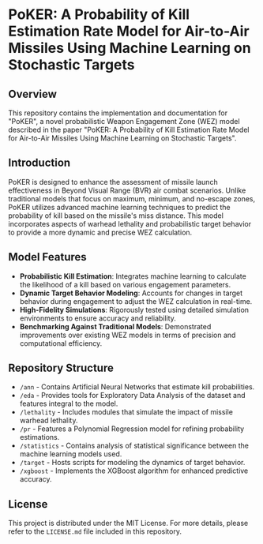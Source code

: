 # PoKER: A Probability of Kill Estimation Rate Model for Air-to-Air Missiles Using Machine Learning on Stochastic Targets

## Overview
This repository contains the implementation and documentation for "PoKER", a novel probabilistic Weapon Engagement Zone (WEZ) model described in the paper "PoKER: A Probability of Kill Estimation Rate Model for Air-to-Air Missiles Using Machine Learning on Stochastic Targets".

## Introduction
PoKER is designed to enhance the assessment of missile launch effectiveness in Beyond Visual Range (BVR) air combat scenarios. Unlike traditional models that focus on maximum, minimum, and no-escape zones, PoKER utilizes advanced machine learning techniques to predict the probability of kill based on the missile's miss distance. This model incorporates aspects of warhead lethality and probabilistic target behavior to provide a more dynamic and precise WEZ calculation.

## Model Features
- **Probabilistic Kill Estimation**: Integrates machine learning to calculate the likelihood of a kill based on various engagement parameters.
- **Dynamic Target Behavior Modeling**: Accounts for changes in target behavior during engagement to adjust the WEZ calculation in real-time.
- **High-Fidelity Simulations**: Rigorously tested using detailed simulation environments to ensure accuracy and reliability.
- **Benchmarking Against Traditional Models**: Demonstrated improvements over existing WEZ models in terms of precision and computational efficiency.

## Repository Structure
- `/ann` - Contains Artificial Neural Networks that estimate kill probabilities.
- `/eda` - Provides tools for Exploratory Data Analysis of the dataset and features integral to the model.
- `/lethality` - Includes modules that simulate the impact of missile warhead lethality.
- `/pr` - Features a Polynomial Regression model for refining probability estimations.
- `/statistics` - Contains analysis of statistical significance between the machine learning models used.
- `/target` - Hosts scripts for modeling the dynamics of target behavior.
- `/xgboost` - Implements the XGBoost algorithm for enhanced predictive accuracy.

## License
This project is distributed under the MIT License. For more details, please refer to the `LICENSE.md` file included in this repository.
